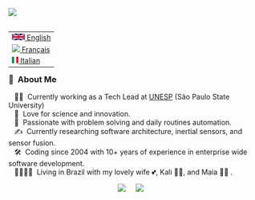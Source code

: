 
<img src="images/svg/header_en.svg"></img>

<table align="right">
 <tr><td><a href="README.md"><img src="img/uk.png" height="13"> English</a></td></tr>
 <tr><td><a href="README_fr.md"><img src="imgs/fre.png" height="13"> Français</a></td></tr>
 <tr><td><a href="README_pt.md"><img src="img/ita.png" height="13"> Italian</a></td></tr>
</table>

### :space_invader: &nbsp;About Me

&nbsp;&nbsp;&nbsp;:technologist: &nbsp;Currently working as a Tech Lead at [UNESP](https://unesp.br/) (São Paulo State University) \
&nbsp;&nbsp;&nbsp;:seedling: &nbsp;Love for science and innovation.\
&nbsp;&nbsp;&nbsp;:heartbeat: &nbsp;Passionate with problem solving and daily routines automation.\
&nbsp;&nbsp;&nbsp;:writing_hand: &nbsp;Currently researching software architecture, inertial sensors, and sensor fusion.\
&nbsp;&nbsp;&nbsp;:hammer_and_wrench: &nbsp;Coding since 2004 with 10+ years of experience in enterprise wide software development.\
&nbsp;&nbsp;&nbsp;:family_man_woman_girl_girl: &nbsp;Living in Brazil with my lovely wife :two_hearts:, Kali :service_dog:, and Maia :service_dog: .

<p align="center">
<a href="mailto:emanuele.battistello@gmail.com"><img src="https://img.shields.io/badge/gmail-%23D14836.svg?&style=for-the-badge&logo=gmail&logoColor=white" /></a>&nbsp;&nbsp;&nbsp;&nbsp;
<a href="https://www.linkedin.com/in/emanuele-battistello-bb63954b/"><img src="https://img.shields.io/badge/linkedin-%230077B5.svg?&style=for-the-badge&logo=linkedin&logoColor=white" /></a>&nbsp;&nbsp;&nbsp;&nbsp;
</p>
